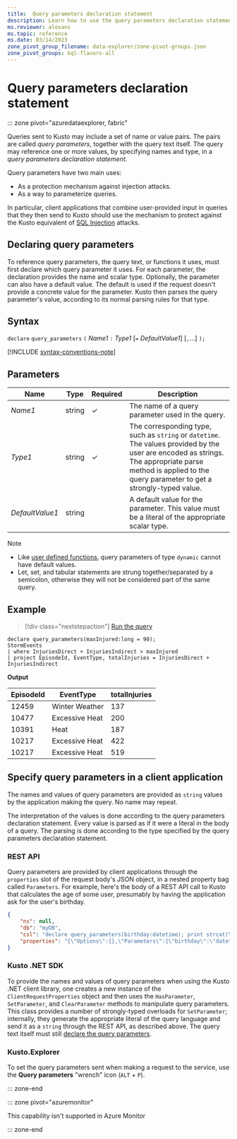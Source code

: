 ```yaml
---
title:  Query parameters declaration statement
description: Learn how to use the query parameters declaration statement to parameterize queries and protect against injection attacks.
ms.reviewer: alexans
ms.topic: reference
ms.date: 03/14/2023
zone_pivot_group_filename: data-explorer/zone-pivot-groups.json
zone_pivot_groups: kql-flavors-all
---
```

# Query parameters declaration statement

::: zone pivot="azuredataexplorer, fabric"

Queries sent to Kusto may include a set of name or value pairs. The pairs are called *query parameters*, together with the query text itself. The query may reference one or more values, by specifying names and type, in a *query parameters declaration statement*.

Query parameters have two main uses:

* As a protection mechanism against injection attacks.
* As a way to parameterize queries.

In particular, client applications that combine user-provided input in queries that they then send to Kusto should use the mechanism to protect against the Kusto equivalent of [SQL Injection](https://en.wikipedia.org/wiki/SQL_injection) attacks.

## Declaring query parameters

To reference query parameters, the query text, or functions it uses, must first declare which query parameter it uses. For each parameter, the declaration provides the name and scalar type. Optionally, the parameter can also have a default value. The default is used if the request doesn't provide a concrete value for the parameter. Kusto then parses the query parameter's value, according to its normal parsing rules for that type.

## Syntax

`declare` `query_parameters` `(` *Name1* `:` *Type1* [`=` *DefaultValue1*] [`,`...] `);`

[!INCLUDE [syntax-conventions-note](../../includes/syntax-conventions-note.md)]

## Parameters

|Name|Type|Required|Description|
|--|--|--|--|
|*Name1*|string|&check;|The name of a query parameter used in the query.|
|*Type1*|string|&check;|The corresponding type, such as `string` or `datetime`. The values provided by the user are encoded as strings. The appropriate parse method is applied to the query parameter to get a strongly-typed value.|
|*DefaultValue1*|string||A default value for the parameter. This value must be a literal of the appropriate scalar type.|

> [!NOTE]
>
> * Like [user defined functions](functions/user-defined-functions.md), query parameters of type `dynamic` cannot have default values.
> * Let, set, and tabular statements are strung together/separated by a semicolon, otherwise they will not be considered part of the same query.

## Example

> [!div class="nextstepaction"]
> <a href="https://dataexplorer.azure.com/clusters/help/databases/Samples?query=H4sIAAAAAAAAA4WNuw7CMBAE+0j5hytBpKAFBBUpXEOPrHgFjvzifAEi8fEkQUBJO9qZNWicZtC1A/enpFl7CDjPvH6o0HYMs3YxnGlLq+V8UxYHiezrG4JkKosn3S8Y9GlqkfeW0QgtvkAF80Y7+hVHL3FsR14nm6OBMhVN1WOfUJFE0e7TGL7/9l+H314eyAAAAA==" target="_blank">Run the query</a>

```kusto
declare query_parameters(maxInjured:long = 90);
StormEvents 
| where InjuriesDirect + InjuriesIndirect > maxInjured
| project EpisodeId, EventType, totalInjuries = InjuriesDirect + InjuriesIndirect
```

**Output**

| EpisodeId | EventType | totalInjuries |
|---|---|---|
| 12459 | Winter Weather | 137 |
| 10477 | Excessive Heat | 200 |
| 10391 | Heat | 187 |
| 10217 | Excessive Heat | 422 |
| 10217 | Excessive Heat | 519 |

## Specify query parameters in a client application

The names and values of query parameters are provided as `string` values
by the application making the query. No name may repeat.

The interpretation of the values is done according to the query parameters
declaration statement. Every value is parsed as if it were a literal in the
body of a query. The parsing is done according to the type specified by the query parameters
declaration statement.

### REST API

Query parameters are provided by client applications through the `properties`
slot of the request body's JSON object, in a nested property bag called
`Parameters`. For example, here's the body of a REST API call to Kusto
that calculates the age of some user, presumably by having the application
ask for the user's birthday.

``` json
{
    "ns": null,
    "db": "myDB",
    "csl": "declare query_parameters(birthday:datetime); print strcat(\"Your age is: \", tostring(now() - birthday))",
    "properties": "{\"Options\":{},\"Parameters\":{\"birthday\":\"datetime(1970-05-11)\",\"courses\":\"dynamic(['Java', 'C++'])\"}}"
}
```

### Kusto .NET SDK

To provide the names and values of query parameters when using the Kusto .NET
client library, one creates a new instance of the `ClientRequestProperties`
object and then uses the `HasParameter`, `SetParameter`, and `ClearParameter`
methods to manipulate query parameters. This class provides a number
of strongly-typed overloads for `SetParameter`; internally, they generate the
appropriate literal of the query language and send it as a `string` through
the REST API, as described above. The query text itself must still [declare the query parameters](#declaring-query-parameters).

### Kusto.Explorer

To set the query parameters sent when making a request to the service,
use the **Query parameters** "wrench" icon (`ALT` + `P`).

::: zone-end

::: zone pivot="azuremonitor"

This capability isn't supported in Azure Monitor

::: zone-end
